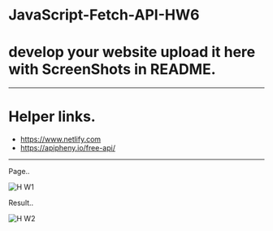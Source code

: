 # JavaScript-Fetch-API-HW6
# develop your website upload it here with ScreenShots in README.
--------------------------------------------------------------------------------------------------------

# Helper links.
* https://www.netlify.com
* https://apipheny.io/free-api/ 

--------------------------------------------------------------------------------------------------------

Page..

![H W1](https://user-images.githubusercontent.com/103147207/188337211-69772923-7a80-4b1b-8d85-5e326c5f7731.PNG)

Result..

![H W2](https://user-images.githubusercontent.com/103147207/188337217-5579824f-0f31-4d57-b896-0a19623850f3.PNG)
